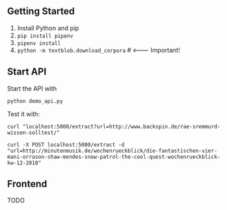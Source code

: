 ## Getting Started

1. Install Python and pip
1. `pip install pipenv`
1. `pipenv install`
1. `python -m textblob.download_corpora`  # <--- Important!
## Start API

Start the API with

`python demo_api.py`

Test it with:

`curl "localhost:5000/extract?url=http://www.backspin.de/rae-sremmurd-wissen-solltest/"`

`curl -X POST localhost:5000/extract -d "url=http://minutenmusik.de/wochenrueckblick/die-fantastischen-vier-mani-orrason-shaw-mendes-snow-patrol-the-cool-quest-wochenrueckblick-kw-12-2018"`

## Frontend

TODO
